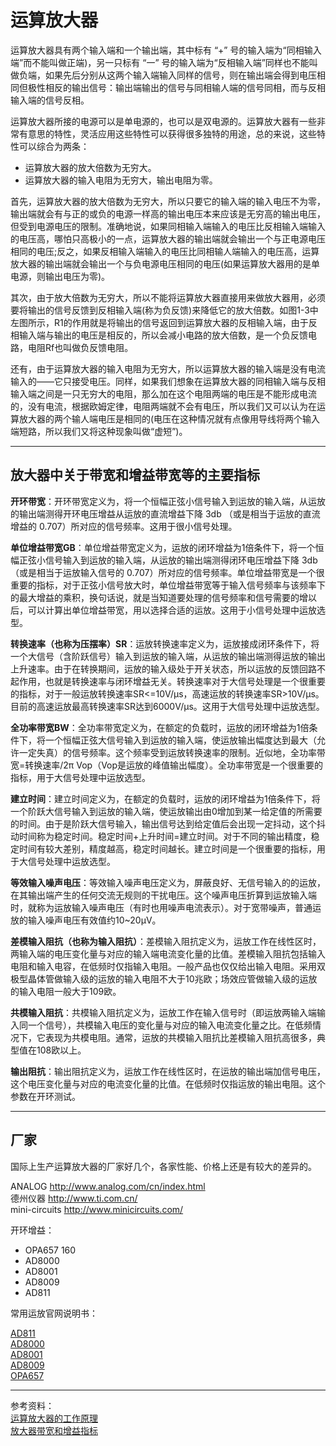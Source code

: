 <!-- OperationalAmplifier.md --- 
;; 
;; Description: 
;; Author: Hongyi Wu(吴鸿毅)
;; Email: wuhongyi@qq.com 
;; Created: 一 5月  8 14:14:08 2017 (+0800)
;; Last-Updated: 五 6月  2 17:17:48 2017 (+0800)
;;           By: Hongyi Wu(吴鸿毅)
;;     Update #: 11
;; URL: http://wuhongyi.cn -->

# 运算放大器

运算放大器具有两个输入端和一个输出端，其中标有 “+” 号的输入端为“同相输入端”而不能叫做正端)，另一只标有 “一” 号的输入端为“反相输入端”同样也不能叫做负端，如果先后分别从这两个输入端输入同样的信号，则在输出端会得到电压相同但极性相反的输出信号：输出端输出的信号与同相输人端的信号同相，而与反相输入端的信号反相。

运算放大器所接的电源可以是单电源的，也可以是双电源的。运算放大器有一些非常有意思的特性，灵活应用这些特性可以获得很多独特的用途，总的来说，这些特性可以综合为两条：

- 运算放大器的放大倍数为无穷大。
- 运算放大器的输入电阻为无穷大，输出电阻为零。

首先，运算放大器的放大倍数为无穷大，所以只要它的输入端的输入电压不为零，输出端就会有与正的或负的电源一样高的输出电压本来应该是无穷高的输出电压，但受到电源电压的限制。准确地说，如果同相输入端输入的电压比反相输入端输入的电压高，哪怕只高极小的一点，运算放大器的输出端就会输出一个与正电源电压相同的电压;反之，如果反相输入端输入的电压比同相输人端输入的电压高，运算放大器的输出端就会输出一个与负电源电压相同的电压(如果运算放大器用的是单电源，则输出电压为零)。

其次，由于放大倍数为无穷大，所以不能将运算放大器直接用来做放大器用，必须要将输出的信号反馈到反相输入端(称为负反馈)来降低它的放大倍数。如图1-3中左图所示，R1的作用就是将输出的信号返回到运算放大器的反相输入端，由于反相输入端与输出的电压是相反的，所以会减小电路的放大倍数，是一个负反馈电路，电阻Rf也叫做负反馈电阻。

还有，由于运算放大器的输入电阻为无穷大，所以运算放大器的输入端是没有电流输入的——它只接受电压。同样，如果我们想象在运算放大器的同相输入端与反相输入端之间是一只无穷大的电阻，那么加在这个电阻两端的电压是不能形成电流的，没有电流，根据欧姆定律，电阻两端就不会有电压，所以我们又可以认为在运算放大器的两个输人端电压是相同的(电压在这种情况就有点像用导线将两个输入端短路，所以我们又将这种现象叫做“虚短”)。

----

## 放大器中关于带宽和增益带宽等的主要指标

**开环带宽**：开环带宽定义为，将一个恒幅正弦小信号输入到运放的输入端，从运放的输出端测得开环电压增益从运放的直流增益下降 3db （或是相当于运放的直流增益的 0.707）所对应的信号频率。这用于很小信号处理。

**单位增益带宽GB**：单位增益带宽定义为，运放的闭环增益为1倍条件下，将一个恒幅正弦小信号输入到运放的输入端，从运放的输出端测得闭环电压增益下降 3db（或是相当于运放输入信号的 0.707）所对应的信号频率。单位增益带宽是一个很重要的指标，对于正弦小信号放大时，单位增益带宽等于输入信号频率与该频率下的最大增益的乘积，换句话说，就是当知道要处理的信号频率和信号需要的增以后，可以计算出单位增益带宽，用以选择合适的运放。这用于小信号处理中运放选型。
 
**转换速率（也称为压摆率）SR**：运放转换速率定义为，运放接成闭环条件下，将一个大信号（含阶跃信号）输入到运放的输入端，从运放的输出端测得运放的输出上升速率。由于在转换期间，运放的输入级处于开关状态，所以运放的反馈回路不起作用，也就是转换速率与闭环增益无关。转换速率对于大信号处理是一个很重要的指标，对于一般运放转换速率SR<=10V/μs，高速运放的转换速率SR>10V/μs。目前的高速运放最高转换速率SR达到6000V/μs。这用于大信号处理中运放选型。

**全功率带宽BW**：全功率带宽定义为，在额定的负载时，运放的闭环增益为1倍条件下，将一个恒幅正弦大信号输入到运放的输入端，使运放输出幅度达到最大（允许一定失真）的信号频率。这个频率受到运放转换速率的限制。近似地，全功率带宽=转换速率/2π Vop（Vop是运放的峰值输出幅度）。全功率带宽是一个很重要的指标，用于大信号处理中运放选型。

**建立时间**：建立时间定义为，在额定的负载时，运放的闭环增益为1倍条件下，将一个阶跃大信号输入到运放的输入端，使运放输出由0增加到某一给定值的所需要的时间。由于是阶跃大信号输入，输出信号达到给定值后会出现一定抖动，这个抖动时间称为稳定时间。稳定时间+上升时间=建立时间。对于不同的输出精度，稳定时间有较大差别，精度越高，稳定时间越长。建立时间是一个很重要的指标，用于大信号处理中运放选型。

**等效输入噪声电压**：等效输入噪声电压定义为，屏蔽良好、无信号输入的的运放，在其输出端产生的任何交流无规则的干扰电压。这个噪声电压折算到运放输入端时，就称为运放输入噪声电压（有时也用噪声电流表示）。对于宽带噪声，普通运放的输入噪声电压有效值约10~20μV。

**差模输入阻抗（也称为输入阻抗）**：差模输入阻抗定义为，运放工作在线性区时，两输入端的电压变化量与对应的输入端电流变化量的比值。差模输入阻抗包括输入电阻和输入电容，在低频时仅指输入电阻。一般产品也仅仅给出输入电阻。采用双极型晶体管做输入级的运放的输入电阻不大于10兆欧；场效应管做输入级的运放的输入电阻一般大于109欧。

**共模输入阻抗**：共模输入阻抗定义为，运放工作在输入信号时（即运放两输入端输入同一个信号），共模输入电压的变化量与对应的输入电流变化量之比。在低频情况下，它表现为共模电阻。通常，运放的共模输入阻抗比差模输入阻抗高很多，典型值在108欧以上。

**输出阻抗**：输出阻抗定义为，运放工作在线性区时，在运放的输出端加信号电压，这个电压变化量与对应的电流变化量的比值。在低频时仅指运放的输出电阻。这个参数在开环测试。

----


 
 

## 厂家

国际上生产运算放大器的厂家好几个，各家性能、价格上还是有较大的差异的。


ANALOG  http://www.analog.com/cn/index.html  
德州仪器  http://www.ti.com.cn/  
mini-circuits  http://www.minicircuits.com/


开环增益：  
- OPA657 160
- AD8000
- AD8001
- AD8009
- AD811


常用运放官网说明书：

[AD811](pdf/Preamplifier/AD811.pdf)  
[AD8000](pdf/Preamplifier/AD8000.pdf)  
[AD8001](http://wuhongyi.cn/HardwareNote/pdf/Preamplifier/AD8001.pdf)  
[AD8009](http://wuhongyi.cn/HardwareNote/pdf/Preamplifier/AD8009_cn.pdf)  
[OPA657](http://wuhongyi.cn/HardwareNote/pdf/Preamplifier/OPA657.pdf)  


----

参考资料：  
[运算放大器的工作原理](http://www.21ic.com/jichuzhishi/analog/operation-amp/2013-01-07/155940.html)  
[放大器带宽和增益指标](https://wenku.baidu.com/view/12605aafdd3383c4bb4cd201.html)

<!-- OperationalAmplifier.md ends here -->
